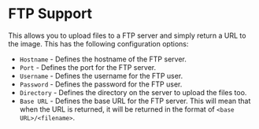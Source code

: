 # FTP Support
This allows you to upload files to a FTP server and simply return a URL to the image. This has the following configuration options:
- `Hostname` - Defines the hostname of the FTP server.
- `Port` - Defines the port for the FTP server.
- `Username` - Defines the username for the FTP user.
- `Password` - Defines the password for the FTP user.
- `Directory` - Defines the directory on the server to upload the files too.
- `Base URL` - Defines the base URL for the FTP server. This will mean that when the URL is returned, it will be returned in the format of `<base URL>/<filename>`.
